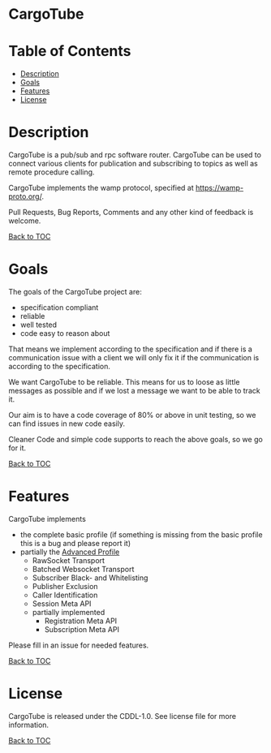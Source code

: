 CargoTube
=========

Table of Contents
=================

* [Description](#description)
* [Goals](#goals)
* [Features](#features)
* [License](#license)


Description
===========
CargoTube is a pub/sub and rpc software router.
CargoTube can be used to connect various clients
for publication and subscribing to topics as well
as remote procedure calling.

CargoTube implements the wamp protocol, specified
at https://wamp-proto.org/.

Pull Requests, Bug Reports, Comments and any other kind of feedback is welcome.

[Back to TOC](#table-of-contents)


Goals
=====

The goals of the CargoTube project are:

* specification compliant
* reliable
* well tested
* code easy to reason about


That means we implement according to the specification and if
there is a communication issue with a client we will only fix it
if the communication is according to the specification.

We want CargoTube to be reliable. This means for us to loose as
little messages as possible and if we lost a message we want to
be able to track it.

Our aim is to have a code coverage of 80% or above in unit testing,
so we can find issues in new code easily.

Cleaner Code and simple code supports to reach the above goals, so
we go for it.

[Back to TOC](#table-of-contents)

Features
========

CargoTube implements

* the complete basic profile (if something is missing from the basic profile this is a bug and please report it)
* partially the [Advanced Profile](https://wamp-proto.org/static/rfc/draft-oberstet-hybi-crossbar-wamp.html#rfc.section.14)
  * RawSocket Transport
  * Batched Websocket Transport
  * Subscriber Black- and Whitelisting
  * Publisher Exclusion
  * Caller Identification
  * Session Meta API
  * partially implemented
    * Registration Meta API
    * Subscription Meta API

Please fill in an issue for needed features.

[Back to TOC](#table-of-contents)




License
=======
CargoTube is released under the CDDL-1.0.
See license file for more information.

[Back to TOC](#table-of-contents)
